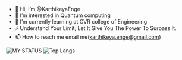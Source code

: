 - 👋 Hi, I’m @KarthikeyaEnge
- 👀 I’m interested in Quantum computing
- 🌱 I’m currently learning at CVR college of Engineering
- ⚡ Understand Your Limit, Let It Give You The Power To Surpass It. 
- 📫 How to reach me email me(karthikeya.enge@gmail.com)

![MY STATUS](https://github-readme-stats.vercel.app/api?username=karthikeyaEnge&show_icons=true&theme=codeSTACKr)
![Top Langs](https://github-readme-stats.vercel.app/api/top-langs/?username=karthikeyaEnge&theme=codeSTACKr)

<!---
KarthikeyaEnge/KarthikeyaEnge is a ✨ special ✨ repository because its `README.md` (this file) appears on your GitHub profile.
You can click the Preview link to take a look at your changes.
--->
